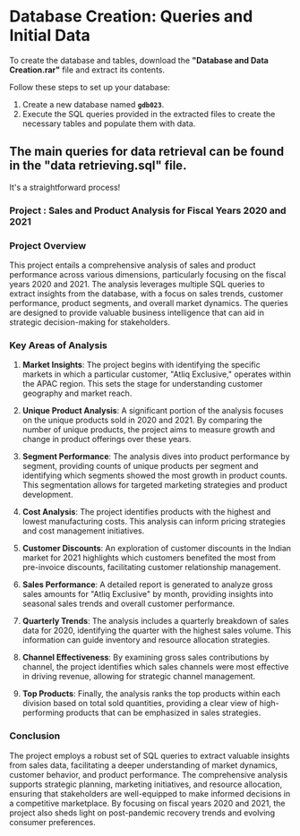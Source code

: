 # Database Creation: Queries and Initial Data

To create the database and tables, download the **"Database and Data Creation.rar"** file and extract its contents. 

Follow these steps to set up your database:

1. Create a new database named **`gdb023`**.
2. Execute the SQL queries provided in the extracted files to create the necessary tables and populate them with data.

## The main queries for data retrieval can be found in the **"data retrieving.sql"** file.

It's a straightforward process!

### Project : Sales and Product Analysis for Fiscal Years 2020 and 2021

### Project Overview
This project entails a comprehensive analysis of sales and product performance across various dimensions, particularly focusing on the fiscal years 2020 and 2021. The analysis leverages multiple SQL queries to extract insights from the database, with a focus on sales trends, customer performance, product segments, and overall market dynamics. The queries are designed to provide valuable business intelligence that can aid in strategic decision-making for stakeholders.

### Key Areas of Analysis

1. **Market Insights**: 
   The project begins with identifying the specific markets in which a particular customer, "Atliq Exclusive," operates within the APAC region. This sets the stage for understanding customer geography and market reach.

2. **Unique Product Analysis**:
   A significant portion of the analysis focuses on the unique products sold in 2020 and 2021. By comparing the number of unique products, the project aims to measure growth and change in product offerings over these years.

3. **Segment Performance**:
   The analysis dives into product performance by segment, providing counts of unique products per segment and identifying which segments showed the most growth in product counts. This segmentation allows for targeted marketing strategies and product development.

4. **Cost Analysis**:
   The project identifies products with the highest and lowest manufacturing costs. This analysis can inform pricing strategies and cost management initiatives.

5. **Customer Discounts**:
   An exploration of customer discounts in the Indian market for 2021 highlights which customers benefited the most from pre-invoice discounts, facilitating customer relationship management.

6. **Sales Performance**:
   A detailed report is generated to analyze gross sales amounts for "Atliq Exclusive" by month, providing insights into seasonal sales trends and overall customer performance.

7. **Quarterly Trends**:
   The analysis includes a quarterly breakdown of sales data for 2020, identifying the quarter with the highest sales volume. This information can guide inventory and resource allocation strategies.

8. **Channel Effectiveness**:
   By examining gross sales contributions by channel, the project identifies which sales channels were most effective in driving revenue, allowing for strategic channel management.

9. **Top Products**:
   Finally, the analysis ranks the top products within each division based on total sold quantities, providing a clear view of high-performing products that can be emphasized in sales strategies.

### Conclusion
The project employs a robust set of SQL queries to extract valuable insights from sales data, facilitating a deeper understanding of market dynamics, customer behavior, and product performance. The comprehensive analysis supports strategic planning, marketing initiatives, and resource allocation, ensuring that stakeholders are well-equipped to make informed decisions in a competitive marketplace. By focusing on fiscal years 2020 and 2021, the project also sheds light on post-pandemic recovery trends and evolving consumer preferences.

